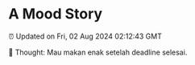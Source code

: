# A Mood Story

⏰ Updated on Fri, 02 Aug 2024 02:12:43 GMT

💭 Thought: Mau makan enak setelah deadline selesai.

